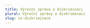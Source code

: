 ```yaml
---
title: Výroční zpráva o diskriminaci
plural: Výroční zprávy o diskriminaci
slug: vz-diskriminace
---
```

